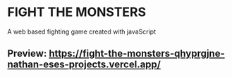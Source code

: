 # FIGHT THE MONSTERS
 A web based fighting game created with javaScript

 ## Preview: https://fight-the-monsters-qhyprgjne-nathan-eses-projects.vercel.app/
